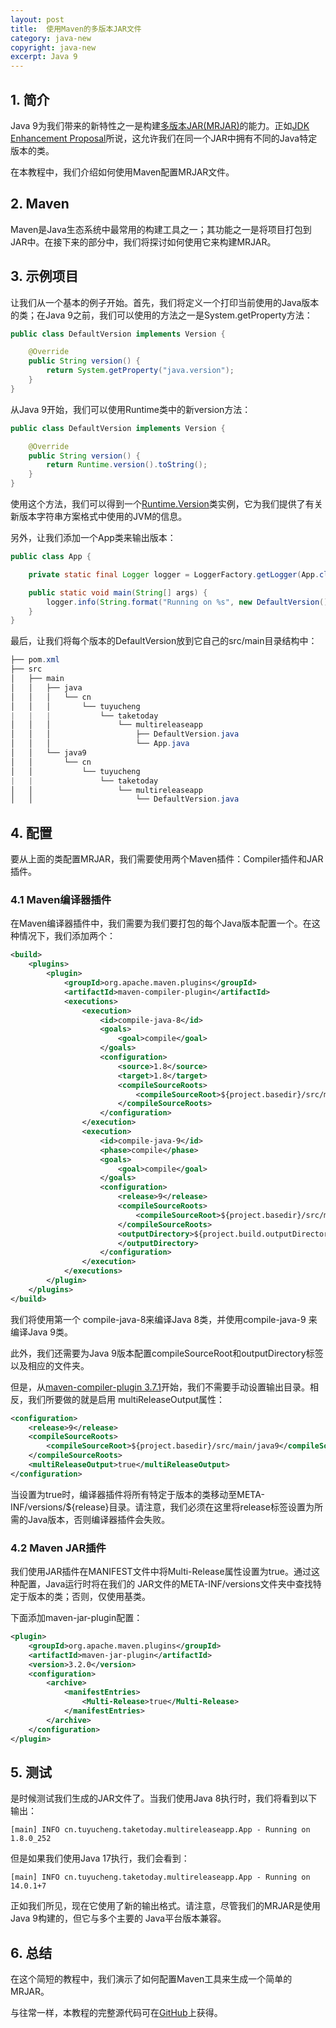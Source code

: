 ```yaml
---
layout: post
title:  使用Maven的多版本JAR文件
category: java-new
copyright: java-new
excerpt: Java 9
---
```


## 1. 简介

Java 9为我们带来的新特性之一是构建[多版本JAR(MRJAR)](多版本Jar文件.md)的能力。正如[JDK Enhancement Proposal](https://openjdk.java.net/jeps/238)所说，这允许我们在同一个JAR中拥有不同的Java特定版本的类。

在本教程中，我们介绍如何使用Maven配置MRJAR文件。

## 2. Maven

Maven是Java生态系统中最常用的构建工具之一；其功能之一是将项目打包到JAR中。在接下来的部分中，我们将探讨如何使用它来构建MRJAR。

## 3. 示例项目

让我们从一个基本的例子开始。首先，我们将定义一个打印当前使用的Java版本的类；在Java 9之前，我们可以使用的方法之一是System.getProperty方法：

```java
public class DefaultVersion implements Version {

	@Override
	public String version() {
		return System.getProperty("java.version");
	}
}
```

从Java 9开始，我们可以使用Runtime类中的新version方法：

```java
public class DefaultVersion implements Version {

	@Override
	public String version() {
		return Runtime.version().toString();
	}
}
```

使用这个方法，我们可以得到一个[Runtime.Version](https://docs.oracle.com/en/java/javase/11/docs/api/java.base/java/lang/Runtime.Version.html)类实例，它为我们提供了有关新版本字符串方案格式中使用的JVM的信息。

另外，让我们添加一个App类来输出版本：

```java
public class App {

	private static final Logger logger = LoggerFactory.getLogger(App.class);

	public static void main(String[] args) {
		logger.info(String.format("Running on %s", new DefaultVersion().version()));
	}
}
```

最后，让我们将每个版本的DefaultVersion放到它自己的src/main目录结构中：

```powershell
├── pom.xml
├── src
│   ├── main
│   │   ├── java
│   │   │   └── cn
│   │   │       └── tuyucheng
|   |   |           └── taketoday
│   │   │               └── multireleaseapp
│   │   │                   ├── DefaultVersion.java
│   │   │                   └── App.java
│   │   └── java9
│   │       └── cn
│   │           └── tuyucheng
|   |               └── taketoday
│   │                   └── multireleaseapp
│   │                       └── DefaultVersion.java
```

## 4. 配置

要从上面的类配置MRJAR，我们需要使用两个Maven插件：Compiler插件和JAR插件。

### 4.1 Maven编译器插件

在Maven编译器插件中，我们需要为我们要打包的每个Java版本配置一个<execution>。在这种情况下，我们添加两个：

```xml
<build>
	<plugins>
		<plugin>
			<groupId>org.apache.maven.plugins</groupId>
			<artifactId>maven-compiler-plugin</artifactId>
			<executions>
				<execution>
					<id>compile-java-8</id>
					<goals>
						<goal>compile</goal>
					</goals>
					<configuration>
						<source>1.8</source>
						<target>1.8</target>
						<compileSourceRoots>
							<compileSourceRoot>${project.basedir}/src/main/java8</compileSourceRoot>
						</compileSourceRoots>
					</configuration>
				</execution>
				<execution>
					<id>compile-java-9</id>
					<phase>compile</phase>
					<goals>
						<goal>compile</goal>
					</goals>
					<configuration>
						<release>9</release>
						<compileSourceRoots>
							<compileSourceRoot>${project.basedir}/src/main/java9</compileSourceRoot>
						</compileSourceRoots>
						<outputDirectory>${project.build.outputDirectory}/META-INF/versions/9
						</outputDirectory>
					</configuration>
				</execution>
			</executions>
		</plugin>
	</plugins>
</build>
```

我们将使用第一个<execution> compile-java-8来编译Java 8类，并使用compile-java-9 <execution>来编译Java 9类。

此外，我们还需要为Java 9版本配置compileSourceRoot和outputDirectory标签以及相应的文件夹。

但是，从[maven-compiler-plugin 3.7.1](https://maven.apache.org/plugins/maven-compiler-plugin/compile-mojo.html#multiReleaseOutput)开始，我们不需要手动设置输出目录。相反，我们所要做的就是启用 multiReleaseOutput属性：

```xml
<configuration> 
    <release>9</release> 
    <compileSourceRoots> 
        <compileSourceRoot>${project.basedir}/src/main/java9</compileSourceRoot> 
    </compileSourceRoots> 
    <multiReleaseOutput>true</multiReleaseOutput>
</configuration>
```

当设置为true时，编译器插件将所有特定于版本的类移动至META-INF/versions/${release}目录。请注意，我们必须在这里将release标签设置为所需的Java版本，否则编译器插件会失败。

### 4.2 Maven JAR插件

我们使用JAR插件在MANIFEST文件中将Multi-Release属性设置为true。通过这种配置，Java运行时将在我们的 JAR文件的META-INF/versions文件夹中查找特定于版本的类；否则，仅使用基类。

下面添加maven-jar-plugin配置：

```xml
<plugin>
    <groupId>org.apache.maven.plugins</groupId>
    <artifactId>maven-jar-plugin</artifactId>
    <version>3.2.0</version>
    <configuration>
        <archive>
            <manifestEntries>
                <Multi-Release>true</Multi-Release>
            </manifestEntries>
        </archive>
    </configuration>
</plugin>
```

## 5. 测试

是时候测试我们生成的JAR文件了。当我们使用Java 8执行时，我们将看到以下输出：

```shell
[main] INFO cn.tuyucheng.taketoday.multireleaseapp.App - Running on 1.8.0_252
```

但是如果我们使用Java 17执行，我们会看到：

```shell
[main] INFO cn.tuyucheng.taketoday.multireleaseapp.App - Running on 14.0.1+7
```

正如我们所见，现在它使用了新的输出格式。请注意，尽管我们的MRJAR是使用Java 9构建的，但它与多个主要的 Java平台版本兼容。

## 6. 总结

在这个简短的教程中，我们演示了如何配置Maven工具来生成一个简单的MRJAR。

与往常一样，本教程的完整源代码可在[GitHub](https://github.com/tuyucheng7/taketoday-tutorial4j/tree/master/java-core-modules/java-9-new-features)上获得。